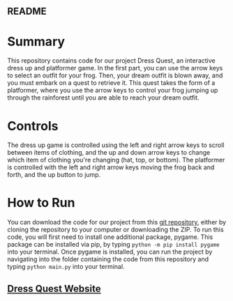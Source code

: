 ## README

# Summary
This repository contains code for our project Dress Quest, an interactive dress up and platformer game. In the first part, you can use the arrow keys to select an outfit for your frog. Then, your dream outfit is blown away, and you must embark on a quest to retrieve it. This quest takes the form of a platformer, where you use the arrow keys to control your frog jumping up through the rainforest until you are able to reach your dream outfit. 

# Controls
The dress up game is controlled using the left and right arrow keys to scroll between items of clothing, and the up and down arrow keys to change which item of clothing you're changing (hat, top, or bottom). The platformer is controlled with the left and right arrow keys moving the frog back and forth, and the up button to jump. 

# How to Run
You can download the code for our project from this [git repository](https://github.com/olincollege/dress-quest.git), either by cloning the repository to your computer or downloading the ZIP. To run this code, you will first need to install one additional package, pygame. This package can be installed via pip, by typing ```python -m pip install pygame``` into your terminal. Once pygame is installed, you can run the project by navigating into the folder containing the code from this repository and typing ```python main.py``` into your terminal. 

## [Dress Quest Website](https://redesigned-doodle-c69ebf4f.pages.github.io/home/)
